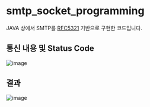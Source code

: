 # smtp_socket_programming
JAVA 상에서 SMTP를 [RFC5321](https://www.rfc-editor.org/rfc/rfc5321.html) 기반으로 구현한 코드입니다.

## 통신 내용 및 Status Code
![image](https://github.com/user-attachments/assets/07ec508e-0593-4ba4-aaaa-c78072e4f2d0)

## 결과
![image](https://github.com/user-attachments/assets/ac8e2ff3-4da4-4b19-b05f-23e9be59cb5e)
